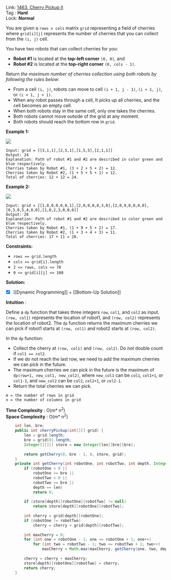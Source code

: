 Link: [1463. Cherry Pickup II](https://leetcode.com/problems/cherry-pickup-ii/) <br>
Tag : **Hard**<br>
Lock: **Normal**

You are given a `rows x cols` matrix `grid` representing a field of cherries where `grid[i][j]` represents the number of cherries that you can collect from the `(i, j)` cell.

You have two robots that can collect cherries for you:

-   **Robot #1** is located at the **top-left corner** `(0, 0)`, and
-   **Robot #2** is located at the **top-right corner** `(0, cols - 1)`.

Return _the maximum number of cherries collection using both robots by following the rules below_:

-   From a cell `(i, j)`, robots can move to cell `(i + 1, j - 1)`, `(i + 1, j)`, or `(i + 1, j + 1)`.
-   When any robot passes through a cell, It picks up all cherries, and the cell becomes an empty cell.
-   When both robots stay in the same cell, only one takes the cherries.
-   Both robots cannot move outside of the grid at any moment.
-   Both robots should reach the bottom row in `grid`.

**Example 1:**

![](https://assets.leetcode.com/uploads/2020/04/29/sample_1_1802.png)

```
Input: grid = [[3,1,1],[2,5,1],[1,5,5],[2,1,1]]
Output: 24
Explanation: Path of robot #1 and #2 are described in color green and blue respectively.
Cherries taken by Robot #1, (3 + 2 + 5 + 2) = 12.
Cherries taken by Robot #2, (1 + 5 + 5 + 1) = 12.
Total of cherries: 12 + 12 = 24.
```

**Example 2:**

![](https://assets.leetcode.com/uploads/2020/04/23/sample_2_1802.png)

```
Input: grid = [[1,0,0,0,0,0,1],[2,0,0,0,0,3,0],[2,0,9,0,0,0,0],[0,3,0,5,4,0,0],[1,0,2,3,0,0,6]]
Output: 28
Explanation: Path of robot #1 and #2 are described in color green and blue respectively.
Cherries taken by Robot #1, (1 + 9 + 5 + 2) = 17.
Cherries taken by Robot #2, (1 + 3 + 4 + 3) = 11.
Total of cherries: 17 + 11 = 28.
```

**Constraints:**
-   `rows == grid.length`
-   `cols == grid[i].length`
-   `2 <= rows, cols <= 70`
-   `0 <= grid[i][j] <= 100`

**Solution:**
- [x] [[Dynamic Programming]] + [[Bottom-Up Solution]] 

**Intuition** :

Define a `dp` function that takes three integers `row`, `col1`, and `col2` as input.
`(row, col1)` represents the location of robot1, and `(row, col2)` represents the location of robot2.
The `dp` function returns the maximum cherries we can pick if robot1 starts at `(row, col1)` and robot2 starts at `(row, col2)`.

In the `dp` function:

-   Collect the cherry at `(row, col1)` and `(row, col2)`. Do not double count if `col1 == col2`.
-   If we do not reach the last row, we need to add the maximum cherries we can pick in the future.
-   The maximum cherries we can pick in the future is the maximum of `dp(row+1, new_col1, new_col2)`, where `new_col1` can be `col1`, `col1+1`, or `col1-1`, and `new_col2` can be `col2`, `col2+1`, or `col2-1`.    
-   Return the total cherries we can pick.

```
m = the number of rows in grid
n = the number of columns in grid
```
**Time Complexity** : O(m* n<sup>2</sup>)<br>
**Space Complexity** : O(m* n<sup>2</sup>)

```java
    int len, bre;
    public int cherryPickup(int[][] grid) {
        len = grid.length;
        bre = grid[0].length;
        Integer[][][] store = new Integer[len][bre][bre];
        
        return getCherry(0, bre - 1, 0, store, grid);
    }
    private int getCherry(int robotOne, int robotTwo, int depth, Integer[][][] store, int[][] grid) {
        if (robotOne < 0 || 
            robotOne >= bre || 
            robotTwo < 0 || 
            robotTwo >= bre || 
            depth == len)
            return 0;
        
        if (store[depth][robotOne][robotTwo] != null)
            return store[depth][robotOne][robotTwo];
        
        int cherry = grid[depth][robotOne];
        if (robotOne != robotTwo) 
            cherry = cherry + grid[depth][robotTwo];
        
        int maxCherry = 0;
        for (int one = robotOne - 1; one <= robotOne + 1; one++)
            for (int two = robotTwo - 1; two <= robotTwo + 1; two++)
                maxCherry = Math.max(maxCherry, getCherry(one, two, depth + 1, store, grid));
        
        cherry = cherry + maxCherry;
        store[depth][robotOne][robotTwo] = cherry;
        return cherry;
    }
```
